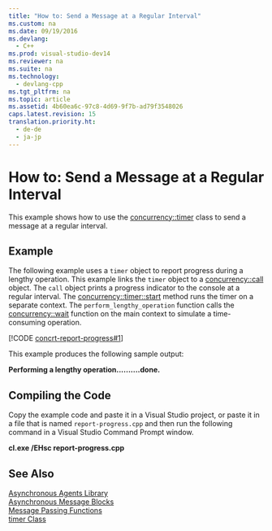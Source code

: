```yaml
---
title: "How to: Send a Message at a Regular Interval"
ms.custom: na
ms.date: 09/19/2016
ms.devlang: 
  - C++
ms.prod: visual-studio-dev14
ms.reviewer: na
ms.suite: na
ms.technology: 
  - devlang-cpp
ms.tgt_pltfrm: na
ms.topic: article
ms.assetid: 4b60ea6c-97c8-4d69-9f7b-ad79f3548026
caps.latest.revision: 15
translation.priority.ht: 
  - de-de
  - ja-jp
---
```

# How to: Send a Message at a Regular Interval
This example shows how to use the [concurrency::timer](../vs140/timer-Class.md) class to send a message at a regular interval.  
  
## Example  
 The following example uses a `timer` object to report progress during a lengthy operation. This example links the `timer` object to a [concurrency::call](../vs140/call-Class.md) object. The `call` object prints a progress indicator to the console at a regular interval. The [concurrency::timer::start](../vs140/timer--start-Method.md) method runs the timer on a separate context. The `perform_lengthy_operation` function calls the [concurrency::wait](../vs140/wait-Function.md) function on the main context to simulate a time-consuming operation.  
  
 [!CODE [concrt-report-progress#1](../CodeSnippet/VS_Snippets_ConcRT/concrt-report-progress#1)]  
  
 This example produces the following sample output:  
  
 **Performing a lengthy operation..........done.**   
## Compiling the Code  
 Copy the example code and paste it in a Visual Studio project, or paste it in a file that is named `report-progress.cpp` and then run the following command in a Visual Studio Command Prompt window.  
  
 **cl.exe /EHsc report-progress.cpp**  
  
## See Also  
 [Asynchronous Agents Library](../vs140/Asynchronous-Agents-Library.md)   
 [Asynchronous Message Blocks](../vs140/Asynchronous-Message-Blocks.md)   
 [Message Passing Functions](../vs140/Message-Passing-Functions.md)   
 [timer Class](../vs140/timer-Class.md)